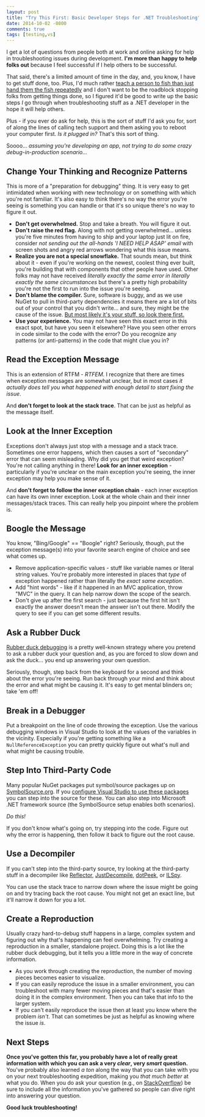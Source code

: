 ```yaml
---
layout: post
title: "Try This First: Basic Developer Steps for .NET Troubleshooting"
date: 2014-10-02 -0800
comments: true
tags: [testing,vs]
---
```

I get a lot of questions from people both at work and online asking for help in troubleshooting issues during development. **I'm more than happy to help folks out** because I feel successful if I help others to be successful.

That said, there's a limited amount of time in the day, and, you know, I have to get stuff done, too. Plus, I'd much rather [teach a person to fish than just hand them the fish repeatedly](http://www.phrases.org.uk/meanings/give-a-man-a-fish.html) and I don't want to be the roadblock stopping folks from getting things done, so I figured it'd be good to write up the basic steps *I* go through when troubleshooting stuff as a .NET developer in the hope it will help others.

Plus - if you ever do ask for help, this is the sort of stuff I'd ask you for, sort of along the lines of calling tech support and them asking you to reboot your computer first. *Is it plugged in?* That's this sort of thing.

Soooo... *assuming you're developing an app, not trying to do some crazy debug-in-production scenario...*

## Change Your Thinking and Recognize Patterns

This is more of a "preparation for debugging" thing. It is very easy to get intimidated when working with new technology or on something with which you're not familiar. It's also easy to think there's no way the error you're seeing is something you can handle or that it's so unique there's no way to figure it out.

- **Don't get overwhelmed.** Stop and take a breath. You will figure it out.
- **Don't raise the red flag.** Along with not getting overwhelmed... unless you're five minutes from having to ship and your laptop just lit on fire, consider *not sending out the all-hands 'I NEED HELP ASAP' email* with screen shots and angry red arrows wondering what this issue means.
- **Realize you are not a special snowflake.** That sounds mean, but think about it - even if you're working on the newest, coolest thing ever built, you're building that with components that other people have used. Other folks may not have received *literally exactly the same error in literally exactly the same circumstances* but there's a pretty high probability you're not the first to run into the issue you're seeing.
- **Don't blame the compiler.** Sure, software is buggy, and as we use NuGet to pull in third-party dependencies it means there are a lot of bits out of your control that you didn't write... and sure, they might be the cause of the issue. [But most likely it's your stuff, so look there first.](http://blog.codinghorror.com/the-first-rule-of-programming-its-always-your-fault/)
- **Use your experience.** You may not have seen this exact error in this exact spot, but have you seen it elsewhere? Have you seen other errors in code similar to the code with the error? Do you recognize any patterns (or anti-patterns) in the code that might clue you in?

## Read the Exception Message

This is an extension of RTFM - *RTFEM*. I recognize that there are times when exception messages are somewhat unclear, but in most cases *it actually does tell you what happened with enough detail to start fixing the issue*.

And **don't forget to look at the stack trace**. That can be just as helpful as the message itself.

## Look at the Inner Exception

Exceptions don't always just stop with a message and a stack trace. Sometimes one error happens, which then causes a sort of "secondary" error that can seem misleading. Why did you get that weird exception? You're not calling anything in there! **Look for an inner exception** - particularly if you're unclear on the main exception you're seeing, the inner exception may help you make sense of it.

And **don't forget to follow the inner exception chain** - each inner exception can have its own inner exception. Look at the whole chain and their inner messages/stack traces. This can really help you pinpoint where the problem is.

## Boogle the Message

You know, "Bing/Google" == "Boogle" right? Seriously, though, put the exception message(s) into your favorite search engine of choice and see what comes up.

- Remove application-specific values - stuff like variable names or literal string values. You're probably more interested in places that *type* of exception happened rather than literally the *exact same exception*.
- Add "hint words" - like if it happened in an MVC application, throw "MVC" in the query. It can help narrow down the scope of the search.
- Don't give up after the first search - just because the first hit isn't exactly the answer doesn't mean the answer isn't out there. Modify the query to see if you can get some different results.

## Ask a Rubber Duck

[Rubber duck debugging](http://en.wikipedia.org/wiki/Rubber_duck_debugging) is a pretty well-known strategy where you pretend to ask a rubber duck your question and, as you are forced to slow down and ask the duck... you end up answering your own question.

Seriously, though, step back from the keyboard for a second and think about the error you're seeing. Run back through your mind and think about the error and what might be causing it. It's easy to get mental blinders on; take 'em off!

## Break in a Debugger

Put a breakpoint on the line of code throwing the exception. Use the various debugging windows in Visual Studio to look at the values of the variables in the vicinity. Especially if you're getting something like a `NullReferenceException` you can pretty quickly figure out what's null and what might be causing trouble.

## Step Into Third-Party Code

Many popular NuGet packages put symbol/source packages up on [SymbolSource.org](http://www.symbolsource.org). If you [configure Visual Studio to use these packages](http://www.symbolsource.org/Public/Home/VisualStudio) you can step into the source for these. You can also step into Microsoft .NET framework source (the SymbolSource setup enables both scenarios).

*Do this!*

If you don't know what's going on, try stepping into the code. Figure out why the error is happening, then follow it back to figure out the root cause.

## Use a Decompiler

If you can't step into the third-party source, try looking at the third-party stuff in a decompiler like [Reflector](http://www.red-gate.com/products/dotnet-development/reflector/), [JustDecompile](http://www.telerik.com/products/decompiler.aspx), [dotPeek](http://www.jetbrains.com/decompiler/), or [ILSpy](http://ilspy.net/).

You can use the stack trace to narrow down where the issue might be going on and try tracing back the root cause. You might not get an exact line, but it'll narrow it down for you a lot.

## Create a Reproduction

Usually crazy hard-to-debug stuff happens in a large, complex system and figuring out why that's happening can feel overwhelming. Try creating a reproduction in a smaller, standalone project. Doing this is a lot like the rubber duck debugging, but it tells you a little more in the way of concrete information.

- As you work through creating the reproduction, the number of moving pieces becomes easier to visualize.
- If you can easily reproduce the issue in a smaller environment, you can troubleshoot with many fewer moving pieces and that's easier than doing it in the complex environment. Then you can take that info to the larger system.
- If you can't easily reproduce the issue then at least you know where the problem *isn't*. That can sometimes be just as helpful as knowing where the issue *is*.

## Next Steps

**Once you've gotten this far, you probably have a lot of really great information with which you can ask a very *clear*, very *smart* question.** You've probably also learned *a ton* along the way that you can take with you on your next troubleshooting expedition, making you *that much better* at what you do. When you do ask your question (e.g., on [StackOverflow](http://stackoverflow.com)) be sure to include all the information you've gathered so people can dive right into answering your question.

**Good luck troubleshooting!**

